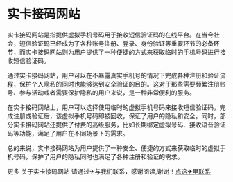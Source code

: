 # 实卡接码网站

实卡接码网站是指提供虚拟手机号码用于接收短信验证码的在线平台。在当今社会，短信验证码已经成为了各种账号注册、登录、身份验证等重要环节的必备环节，而实卡接码网站则为用户提供了一种便捷的方式来获取临时的手机号码进行接收短信验证码。

通过实卡接码网站，用户可以在不暴露真实手机号的情况下完成各种注册和验证流程，保护个人隐私的同时也能够达到安全验证的目的。这对于那些需要频繁注册账号、参与活动或者需要保护隐私的用户来说，是一种非常便利的服务。

在实卡接码网站上，用户可以选择使用临时的虚拟手机号码来接收短信验证码，完成注册或验证后，该虚拟手机号码即被回收，保证了用户的隐私和安全。同时，部分实卡接码网站还提供了付费的高级服务，比如长期绑定虚拟号码、接收语音验证码等功能，满足了用户在不同场景下的需求。

总的来说，实卡接码网站为用户提供了一种安全、便捷的方式来获取临时的虚拟手机号码，保护了用户的隐私同时也满足了各种注册和验证的需求。

更多 关于实卡接码网站 请通过✈与我们联系，感谢阅读,谢谢！[点这✈里联系](https://ads.k02.cc)